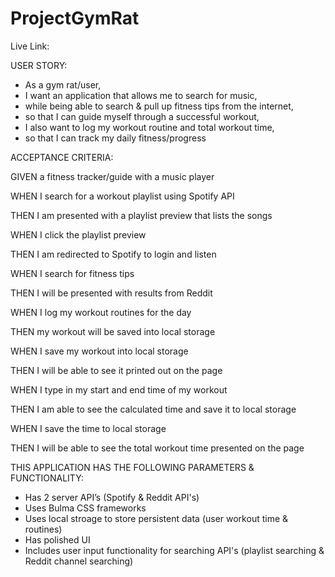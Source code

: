 # ProjectGymRat

Live Link: 

USER STORY: 
  * As a gym rat/user, 
  * I want an application that allows me to search for music,
  * while being able to search & pull up fitness tips from the internet,
  * so that I can guide myself through a successful workout,
  * I also want to log my workout routine and total workout time,
  * so that I can track my daily fitness/progress
 
ACCEPTANCE CRITERIA:

GIVEN a fitness tracker/guide with a music player

WHEN I search for a workout playlist using Spotify API

THEN I am presented with a playlist preview that lists the songs

WHEN I click the playlist preview

THEN I am redirected to Spotify to login and listen

WHEN I search for fitness tips

THEN I will be presented with results from Reddit

WHEN I log my workout routines for the day

THEN my workout will be saved into local storage

WHEN I save my workout into local storage

THEN I will be able to see it printed out on the page

WHEN I type in my start and end time of my workout

THEN I am able to see the calculated time and save it to local storage

WHEN I save the time to local storage

THEN I will be able to see the total workout time presented on the page

THIS APPLICATION HAS THE FOLLOWING PARAMETERS & FUNCTIONALITY:
   * Has 2 server API’s (Spotify & Reddit API's)
   * Uses Bulma CSS frameworks
   * Uses local stroage to store persistent data (user workout time & routines)
   * Has polished UI
   * Includes user input functionality for searching API's (playlist searching & Reddit channel searching) 
